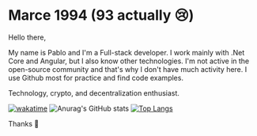 # Marce 1994 (93 actually 😢)

Hello there,

My name is Pablo and I'm a Full-stack developer. I work mainly with .Net Core and Angular, but I also know other technologies. I'm not active in the open-source community and that's why I don't have much activity here. I use Github most for practice and find code examples.

Technology, crypto, and decentralization enthusiast.

[![wakatime](https://wakatime.com/badge/user/fd2db70d-aaf1-49ea-a930-b7d85dd9cec8.svg)](https://wakatime.com/@fd2db70d-aaf1-49ea-a930-b7d85dd9cec8)
![Anurag's GitHub stats](https://github-readme-stats.vercel.app/api?username=marce1994&show_icons=true&theme=radical)
[![Top Langs](https://github-readme-stats.vercel.app/api/top-langs/?username=marce1994&layout=compact&theme=radical)](https://github.com/anuraghazra/github-readme-stats)

Thanks 🎉
<!--
**marce1994/marce1994** is a ✨ _special_ ✨ repository because its `README.md` (this file) appears on your GitHub profile.

Here are some ideas to get you started:

- 🔭 I’m currently working on ...
- 🌱 I’m currently learning ...
- 👯 I’m looking to collaborate on ...
- 🤔 I’m looking for help with ...
- 💬 Ask me about ...
- 📫 How to reach me: ...
- 😄 Pronouns: ...
- ⚡ Fun fact: ...
-->
